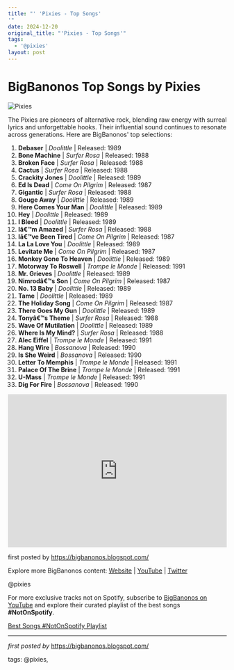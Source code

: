 ```yaml
---
title: "' 'Pixies - Top Songs'
'"
date: 2024-12-20
original_title: "'Pixies - Top Songs'"
tags:
  - '@pixies'
layout: post
---
```

<h1>BigBanonos Top Songs by Pixies</h1>
<img src="https://cdn.mos.cms.futurecdn.net/DguKmSPjSXW8Ur6hrt96yJ.jpg" alt="Pixies"> <p>The Pixies are pioneers of alternative rock, blending raw energy with surreal lyrics and unforgettable hooks. Their influential sound continues to resonate across generations. Here are BigBanonos' top selections:</p> <ol> <li><strong>Debaser</strong> | <em>Doolittle</em> | Released: 1989</li> <li><strong>Bone Machine</strong> | <em>Surfer Rosa</em> | Released: 1988</li> <li><strong>Broken Face</strong> | <em>Surfer Rosa</em> | Released: 1988</li> <li><strong>Cactus</strong> | <em>Surfer Rosa</em> | Released: 1988</li> <li><strong>Crackity Jones</strong> | <em>Doolittle</em> | Released: 1989</li> <li><strong>Ed Is Dead</strong> | <em>Come On Pilgrim</em> | Released: 1987</li> <li><strong>Gigantic</strong> | <em>Surfer Rosa</em> | Released: 1988</li> <li><strong>Gouge Away</strong> | <em>Doolittle</em> | Released: 1989</li> <li><strong>Here Comes Your Man</strong> | <em>Doolittle</em> | Released: 1989</li> <li><strong>Hey</strong> | <em>Doolittle</em> | Released: 1989</li> <li><strong>I Bleed</strong> | <em>Doolittle</em> | Released: 1989</li> <li><strong>Iâ€™m Amazed</strong> | <em>Surfer Rosa</em> | Released: 1988</li> <li><strong>Iâ€™ve Been Tired</strong> | <em>Come On Pilgrim</em> | Released: 1987</li> <li><strong>La La Love You</strong> | <em>Doolittle</em> | Released: 1989</li> <li><strong>Levitate Me</strong> | <em>Come On Pilgrim</em> | Released: 1987</li> <li><strong>Monkey Gone To Heaven</strong> | <em>Doolittle</em> | Released: 1989</li> <li><strong>Motorway To Roswell</strong> | <em>Trompe le Monde</em> | Released: 1991</li> <li><strong>Mr. Grieves</strong> | <em>Doolittle</em> | Released: 1989</li> <li><strong>Nimrodâ€™s Son</strong> | <em>Come On Pilgrim</em> | Released: 1987</li> <li><strong>No. 13 Baby</strong> | <em>Doolittle</em> | Released: 1989</li> <li><strong>Tame</strong> | <em>Doolittle</em> | Released: 1989</li> <li><strong>The Holiday Song</strong> | <em>Come On Pilgrim</em> | Released: 1987</li> <li><strong>There Goes My Gun</strong> | <em>Doolittle</em> | Released: 1989</li> <li><strong>Tonyâ€™s Theme</strong> | <em>Surfer Rosa</em> | Released: 1988</li> <li><strong>Wave Of Mutilation</strong> | <em>Doolittle</em> | Released: 1989</li> <li><strong>Where Is My Mind?</strong> | <em>Surfer Rosa</em> | Released: 1988</li> <li><strong>Alec Eiffel</strong> | <em>Trompe le Monde</em> | Released: 1991</li> <li><strong>Hang Wire</strong> | <em>Bossanova</em> | Released: 1990</li> <li><strong>Is She Weird</strong> | <em>Bossanova</em> | Released: 1990</li> <li><strong>Letter To Memphis</strong> | <em>Trompe le Monde</em> | Released: 1991</li> <li><strong>Palace Of The Brine</strong> | <em>Trompe le Monde</em> | Released: 1991</li> <li><strong>U-Mass</strong> | <em>Trompe le Monde</em> | Released: 1991</li> <li><strong>Dig For Fire</strong> | <em>Bossanova</em> | Released: 1990</li>
</ol> <div> <iframe src="https://open.spotify.com/embed/playlist/01L2vPosVNA20PtPynkS1B?utm_source=generator" width="100%" height="352" frameborder="0" allow="autoplay; clipboard-write; encrypted-media; fullscreen; picture-in-picture" loading="lazy"></iframe>
</div> <p>first posted by <a href="https://bigbanonos.blogspot.com/">https://bigbanonos.blogspot.com/</a></p> <div> <p>Explore more BigBanonos content: <a href="https://bigbanonos.blogspot.com/">Website</a> | <a href="https://www.youtube.com/@BigBanonos">YouTube</a> | <a href="https://x.com/bigbanonos">Twitter</a></p>
</div> <!-- Tags -->
<p>@pixies</p>


<!--Subscribe and Playlist Links-->
<div>
    <p>For more exclusive tracks not on Spotify, subscribe to <a href="https://www.youtube.com/@BigBanonos" target="_blank">BigBanonos on YouTube</a> and explore their curated playlist of the best songs <strong>#NotOnSpotify</strong>.</p>
    <p><a href="https://www.youtube.com/playlist?list=PLtuNtuTatqI0kFahUCbtbfenC_ET5O_tr" target="_blank">Best Songs #NotOnSpotify Playlist<br /></a></p></div>

<hr />

<p><em>first posted by</em> <a href="https://bigbanonos.blogspot.com/" rel="noopener" target="_new">https://bigbanonos.blogspot.com/</a></p>

<p>tags: @pixies,</p>
